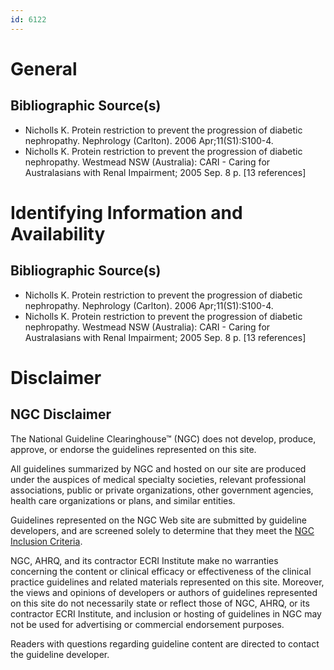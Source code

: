 ```yaml
---
id: 6122
---
```


# General

## Bibliographic Source(s)

- Nicholls K. Protein restriction to prevent the progression of diabetic nephropathy. Nephrology (Carlton). 2006 Apr;11(S1):S100-4.
- Nicholls K. Protein restriction to prevent the progression of diabetic nephropathy. Westmead NSW (Australia): CARI - Caring for Australasians with Renal Impairment; 2005 Sep. 8 p. [13 references]

# Identifying Information and Availability

## Bibliographic Source(s)

- Nicholls K. Protein restriction to prevent the progression of diabetic nephropathy. Nephrology (Carlton). 2006 Apr;11(S1):S100-4.
- Nicholls K. Protein restriction to prevent the progression of diabetic nephropathy. Westmead NSW (Australia): CARI - Caring for Australasians with Renal Impairment; 2005 Sep. 8 p. [13 references]

# Disclaimer

## NGC Disclaimer

The National Guideline Clearinghouse™ (NGC) does not develop, produce, approve, or endorse the guidelines represented on this site.

All guidelines summarized by NGC and hosted on our site are produced under the auspices of medical specialty societies, relevant professional associations, public or private organizations, other government agencies, health care organizations or plans, and similar entities.

Guidelines represented on the NGC Web site are submitted by guideline developers, and are screened solely to determine that they meet the [NGC Inclusion Criteria](/help-and-about/summaries/inclusion-criteria).

NGC, AHRQ, and its contractor ECRI Institute make no warranties concerning the content or clinical efficacy or effectiveness of the clinical practice guidelines and related materials represented on this site. Moreover, the views and opinions of developers or authors of guidelines represented on this site do not necessarily state or reflect those of NGC, AHRQ, or its contractor ECRI Institute, and inclusion or hosting of guidelines in NGC may not be used for advertising or commercial endorsement purposes.

Readers with questions regarding guideline content are directed to contact the guideline developer.

